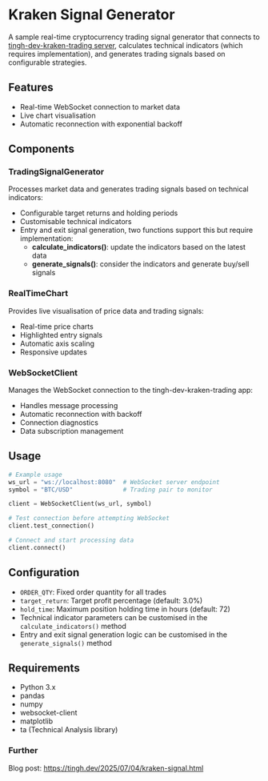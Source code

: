 # Kraken Signal Generator

A sample real-time cryptocurrency trading signal generator that connects to 
[tingh-dev-kraken-trading server](https://github.com/tinghau/tingh-dev-kraken-trading), calculates technical indicators (which requires implementation), and 
generates trading signals based on configurable strategies.

## Features

- Real-time WebSocket connection to market data
- Live chart visualisation 
- Automatic reconnection with exponential backoff

## Components

### TradingSignalGenerator

Processes market data and generates trading signals based on technical indicators:
- Configurable target returns and holding periods
- Customisable technical indicators
- Entry and exit signal generation, two functions support this but require implementation:
  - **calculate_indicators()**: update the indicators based on the latest data
  - **generate_signals()**: consider the indicators and generate buy/sell signals

### RealTimeChart

Provides live visualisation of price data and trading signals:
- Real-time price charts
- Highlighted entry signals
- Automatic axis scaling
- Responsive updates

### WebSocketClient

Manages the WebSocket connection to the tingh-dev-kraken-trading app:
- Handles message processing
- Automatic reconnection with backoff
- Connection diagnostics
- Data subscription management

## Usage

```python
# Example usage
ws_url = "ws://localhost:8080"  # WebSocket server endpoint
symbol = "BTC/USD"              # Trading pair to monitor

client = WebSocketClient(ws_url, symbol)

# Test connection before attempting WebSocket
client.test_connection()

# Connect and start processing data
client.connect()
```

## Configuration

- `ORDER_QTY`: Fixed order quantity for all trades
- `target_return`: Target profit percentage (default: 3.0%)
- `hold_time`: Maximum position holding time in hours (default: 72)
- Technical indicator parameters can be customised in the `calculate_indicators()` method
- Entry and exit signal generation logic can be customised in the `generate_signals()` method

## Requirements

- Python 3.x
- pandas
- numpy
- websocket-client
- matplotlib
- ta (Technical Analysis library)

### Further
Blog post: https://tingh.dev/2025/07/04/kraken-signal.html